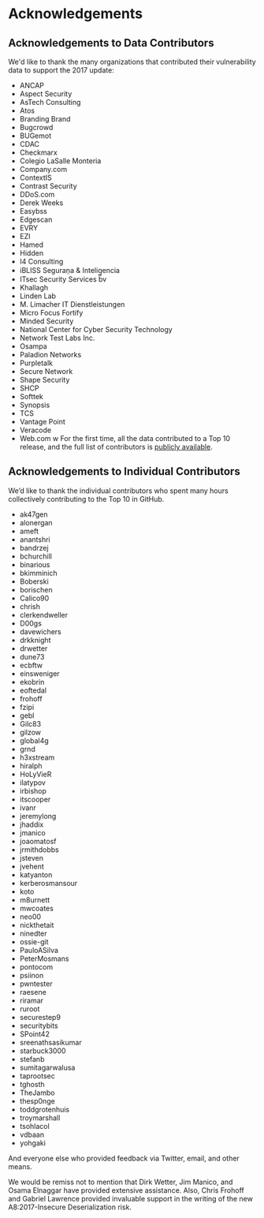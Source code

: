 # Acknowledgements

## Acknowledgements to Data Contributors

We'd like to thank the many organizations that contributed their vulnerability data to support the 2017 update:

- ANCAP
- Aspect Security
- AsTech Consulting
- Atos
- Branding Brand
- Bugcrowd
- BUGemot
- CDAC
- Checkmarx
- Colegio LaSalle Monteria
- Company.com
- ContextIS
- Contrast Security
- DDoS.com
- Derek Weeks
- Easybss
- Edgescan
- EVRY
- EZI
- Hamed
- Hidden
- I4 Consulting
- iBLISS Seguran̤a & Intelig̻encia
- ITsec Security Services bv
- Khallagh
- Linden Lab
- M. Limacher IT Dienstleistungen
- Micro Focus Fortify
- Minded Security
- National Center for Cyber Security Technology
- Network Test Labs Inc.
- Osampa
- Paladion Networks
- Purpletalk
- Secure Network
- Shape Security
- SHCP
- Softtek
- Synopsis
- TCS
- Vantage Point
- Veracode
- Web.com
w
For the first time, all the data contributed to a Top 10 release, and the full list of contributors is [publicly available](https://github.com/OWASP/Top10/tree/master/2017/datacall/submissions).

## Acknowledgements to Individual Contributors

We’d like to thank the individual contributors who spent many hours collectively contributing to the Top 10 in GitHub.

- ak47gen
- alonergan
- ameft
- anantshri
- bandrzej
- bchurchill
- binarious
- bkimminich
- Boberski
- borischen
- Calico90
- chrish
- clerkendweller
- D00gs
- davewichers
- drkknight
- drwetter
- dune73
- ecbftw
- einsweniger
- ekobrin
- eoftedal
- frohoff
- fzipi
- gebl
- Gilc83
- gilzow
- global4g
- grnd
- h3xstream
- hiralph
- HoLyVieR
- ilatypov
- irbishop
- itscooper
- ivanr
- jeremylong
- jhaddix
- jmanico
- joaomatosf
- jrmithdobbs
- jsteven
- jvehent
- katyanton
- kerberosmansour
- koto
- m8urnett
- mwcoates
- neo00
- nickthetait
- ninedter
- ossie-git
- PauloASilva
- PeterMosmans
- pontocom
- psiinon
- pwntester
- raesene
- riramar
- ruroot
- securestep9
- securitybits
- SPoint42
- sreenathsasikumar
- starbuck3000
- stefanb
- sumitagarwalusa
- taprootsec
- tghosth
- TheJambo
- thesp0nge
- toddgrotenhuis
- troymarshall
- tsohlacol
- vdbaan
- yohgaki

And everyone else who provided feedback via Twitter, email, and other means.

We would be remiss not to mention that Dirk Wetter, Jim Manico, and Osama Elnaggar have provided extensive assistance. Also, Chris Frohoff and Gabriel Lawrence provided invaluable support in the writing of the new A8:2017-Insecure Deserialization risk.
